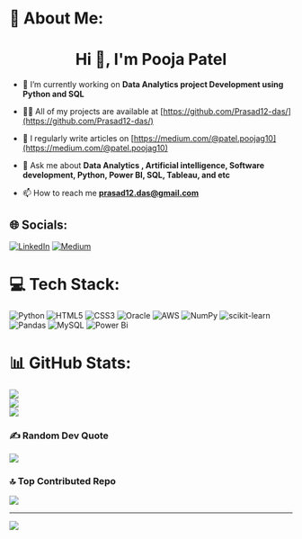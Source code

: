 # 💫 About Me:
<h1 align="center">Hi 👋, I'm Pooja Patel</h1>

- 🔭 I’m currently working on **Data Analytics project Development using Python and SQL**

- 👨‍💻 All of my projects are available at [https://github.com/Prasad12-das/](https://github.com/Prasad12-das/)

- 📝 I regularly write articles on [https://medium.com/@patel.poojag10](https://medium.com/@patel.poojag10)

- 💬 Ask me about **Data Analytics , Artificial intelligence, Software development, Python, Power BI, SQL, Tableau, and etc**

- 📫 How to reach me **prasad12.das@gmail.com**



## 🌐 Socials:
[![LinkedIn](https://img.shields.io/badge/LinkedIn-%230077B5.svg?logo=linkedin&logoColor=white)](https://linkedin.com/in/https://linkedin.com/in/sailajaprasaddas) [![Medium](https://img.shields.io/badge/Medium-12100E?logo=medium&logoColor=white)](https://medium.com/@https://medium.com/@prasad12.das) 

# 💻 Tech Stack:
![Python](https://img.shields.io/badge/python-3670A0?style=for-the-badge&logo=python&logoColor=ffdd54) ![HTML5](https://img.shields.io/badge/html5-%23E34F26.svg?style=for-the-badge&logo=html5&logoColor=white) ![CSS3](https://img.shields.io/badge/css3-%231572B6.svg?style=for-the-badge&logo=css3&logoColor=white) ![Oracle](https://img.shields.io/badge/Oracle-F80000?style=for-the-badge&logo=oracle&logoColor=white) ![AWS](https://img.shields.io/badge/AWS-%23FF9900.svg?style=for-the-badge&logo=amazon-aws&logoColor=white) ![NumPy](https://img.shields.io/badge/numpy-%23013243.svg?style=for-the-badge&logo=numpy&logoColor=white) ![scikit-learn](https://img.shields.io/badge/scikit--learn-%23F7931E.svg?style=for-the-badge&logo=scikit-learn&logoColor=white) ![Pandas](https://img.shields.io/badge/pandas-%23150458.svg?style=for-the-badge&logo=pandas&logoColor=white) ![MySQL](https://img.shields.io/badge/mysql-4479A1.svg?style=for-the-badge&logo=mysql&logoColor=white) ![Power Bi](https://img.shields.io/badge/power_bi-F2C811?style=for-the-badge&logo=powerbi&logoColor=black)
# 📊 GitHub Stats:
![](https://github-readme-stats.vercel.app/api?username=Prasad12-das&theme=dark&hide_border=false&include_all_commits=false&count_private=false)<br/>
![](https://github-readme-streak-stats.herokuapp.com/?user=Prasad12-das&theme=dark&hide_border=false)<br/>
![](https://github-readme-stats.vercel.app/api/top-langs/?username=Prasad12-das&theme=dark&hide_border=false&include_all_commits=false&count_private=false&layout=compact)

### ✍️ Random Dev Quote
![](https://quotes-github-readme.vercel.app/api?type=horizontal&theme=radical)

### 🔝 Top Contributed Repo
![](https://github-contributor-stats.vercel.app/api?username=Prasad12-das&limit=5&theme=dark&combine_all_yearly_contributions=true)

---
[![](https://visitcount.itsvg.in/api?id=Prasad12-das&icon=9&color=0)](https://visitcount.itsvg.in)

<!-- Proudly created with GPRM ( https://gprm.itsvg.in ) -->
